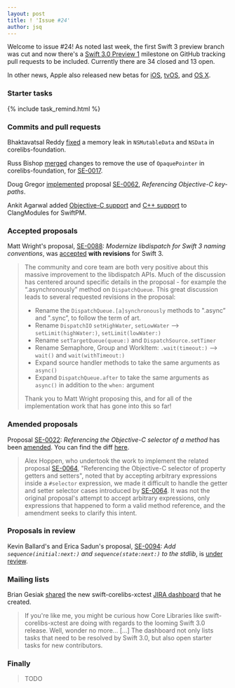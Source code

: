 ```yaml
---
layout: post
title: ! 'Issue #24'
author: jsq
---
```


Welcome to issue #24! As noted last week, the first Swift 3 preview branch was cut and now there's a [Swift 3.0 Preview 1](https://github.com/apple/swift/milestones/Swift%203.0%20Preview%201) milestone on GitHub tracking pull requests to be included. Currently there are 34 closed and 13 open.

In other news, Apple also released new betas for [iOS](https://developer.apple.com/news/?id=05232016c), [tvOS](https://developer.apple.com/news/?id=05232016b), and [OS X](https://developer.apple.com/news/?id=0232016a).

<!--excerpt-->

### Starter tasks

{% include task_remind.html %}

### Commits and pull requests

Bhaktavatsal Reddy [fixed](https://github.com/apple/swift-corelibs-foundation/pull/380) a memory leak in `NSMutableData` and `NSData` in corelibs-foundation.

Russ Bishop [merged](https://github.com/apple/swift-corelibs-foundation/pull/378) changes to remove the use of `OpaquePointer` in corelibs-foundation, for [SE-0017](https://github.com/apple/swift-evolution/blob/master/proposals/0017-convert-unmanaged-to-use-unsafepointer.md).

Doug Gregor [implemented](https://github.com/apple/swift/pull/2640) proposal [SE-0062](https://github.com/apple/swift-evolution/blob/master/proposals/0062-objc-keypaths.md), *Referencing Objective-C key-paths*.

Ankit Agarwal added [Objective-C support](https://github.com/apple/swift-package-manager/pull/360) and [C++ support](https://github.com/apple/swift-package-manager/pull/362) to ClangModules for SwiftPM.

### Accepted proposals

Matt Wright's proposal, [SE-0088](https://github.com/apple/swift-evolution/blob/master/proposals/0088-libdispatch-for-swift3.md): *Modernize libdispatch for Swift 3 naming conventions*, was [accepted](https://lists.swift.org/pipermail/swift-evolution-announce/2016-May/000163.html) **with revisions** for Swift 3.

> The community and core team are both very positive about this massive improvement to the libdispatch APIs.  Much of the discussion has centered around specific details in the proposal - for example the “.asynchronously” method on `DispatchQueue`.  This great discussion leads to several requested revisions in the proposal:
>
> - Rename the `DispatchQueue.[a]synchronously` methods to ".async” and ".sync”, to follow the term of art.
> - Rename `DispatchIO` `setHighWater`, `setLowWater` --> `setLimit(highWater:)`, `setLimit(lowWater:)`
> - Rename `setTargetQueue(queue:)` and `DispatchSource.setTimer`
> - Rename Semaphore, Group and WorkItem: `.wait(timeout:)` --> `wait()` and `wait(withTimeout:)`
> - Expand source handler methods to take the same arguments as `async()`
> - Expand `DispatchQueue.after` to take the same arguments as `async()` in addition to the `when:` argument
>
> Thank you to Matt Wright proposing this, and for all of the implementation work that has gone into this so far!

### Amended proposals

Proposal [SE-0022](https://github.com/apple/swift-evolution/blob/master/proposals/0022-objc-selectors.md): *Referencing the Objective-C selector of a method* has been [amended](https://lists.swift.org/pipermail/swift-evolution-announce/2016-May/000164.html). You can find the diff [here](https://github.com/apple/swift-evolution/commit/1dfd6cd4fc2e9874d5db8aef6a5f41d6556b2ca2).

> Alex Hoppen, who undertook the work to implement the related proposal [SE-0064](https://github.com/apple/swift-evolution/blob/master/proposals/0064-property-selectors.md), "Referencing the Objective-C selector of property getters and setters", noted that by accepting arbitrary expressions inside a `#selector` expression, we made it difficult to handle the getter and setter selector cases introduced by [SE-0064](https://github.com/apple/swift-evolution/blob/master/proposals/0064-property-selectors.md). It was not the original proposal's attempt to accept arbitrary expressions, only expressions that happened to form a valid method reference, and the amendment seeks to clarify this intent.

### Proposals in review

Kevin Ballard's and Erica Sadun's proposal, [SE-0094](https://github.com/apple/swift-evolution/blob/master/proposals/0094-sequence-function.md): *Add `sequence(initial:next:)` and `sequence(state:next:)` to the stdlib*, is [under review](https://lists.swift.org/pipermail/swift-evolution-announce/2016-May/000162.html).

### Mailing lists

Brian Gesiak [shared](https://lists.swift.org/pipermail/swift-corelibs-dev/Week-of-Mon-20160516/000662.html) the new swift-corelibs-xctest [JIRA dashboard](https://bugs.swift.org/secure/Dashboard.jspa?selectPageId=10408) that he created.

> If you're like me, you might be curious how Core Libraries like swift-corelibs-xctest are doing with regards to the looming Swift 3.0 release. Well, wonder no more... [...] The dashboard not only lists tasks that need to be resolved by Swift 3.0, but also open starter tasks for new contributors.

### Finally

> TODO
